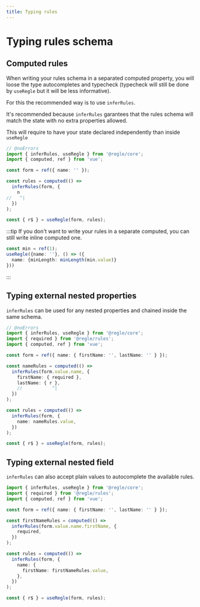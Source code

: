 ```yaml
---
title: Typing rules
---
```


# Typing rules schema


## Computed rules

When writing your rules schema in a separated computed property, you will loose the type autocompletes and typecheck (typecheck will still be done by `useRegle` but it will be less informative).

For this the recommended way is to use `inferRules`.

It's recommended because `inferRules` garantees that the rules schema will match the state with no extra properties allowed.

This will require to have your state declared independently than inside `useRegle`

```ts twoslash
// @noErrors
import { inferRules, useRegle } from '@regle/core';
import { computed, ref } from 'vue';

const form = ref({ name: '' });

const rules = computed(() =>
  inferRules(form, {
    n
//   ^|
  })
);

const { r$ } = useRegle(form, rules);
```

:::tip
If you don't want to write your rules in a separate computed, you can still write inline computed one.

```ts
const min = ref(1);
useRegle({name: ''}, () => ({
  name: {minLength: minLength(min.value)}
}))
```
:::

## Typing external nested properties

`inferRules` can be used for any nested properties and chained inside the same schema.

```ts twoslash
// @noErrors
import { inferRules, useRegle } from '@regle/core';
import { required } from '@regle/rules';
import { computed, ref } from 'vue';

const form = ref({ name: { firstName: '', lastName: '' } });

const nameRules = computed(() =>
  inferRules(form.value.name, {
    firstName: { required },
    lastName: { r },
    //           ^|
  })
);

const rules = computed(() =>
  inferRules(form, {
    name: nameRules.value,
  })
);

const { r$ } = useRegle(form, rules);
```


## Typing external nested field

`inferRules` can also accept plain values to autocomplete the available rules.

```ts twoslash
import { inferRules, useRegle } from '@regle/core';
import { required } from '@regle/rules';
import { computed, ref } from 'vue';

const form = ref({ name: { firstName: '', lastName: '' } });

const firstNameRules = computed(() =>
  inferRules(form.value.name.firstName, {
    required,
  })
);

const rules = computed(() =>
  inferRules(form, {
    name: {
      firstName: firstNameRules.value,
    },
  })
);

const { r$ } = useRegle(form, rules);
```